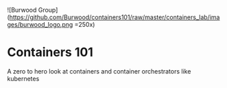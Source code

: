 ![Burwood Group](https://github.com/Burwood/containers101/raw/master/containers_lab/images/burwood_logo.png =250x)

# Containers 101
A zero to hero look at containers and container orchestrators like kubernetes
